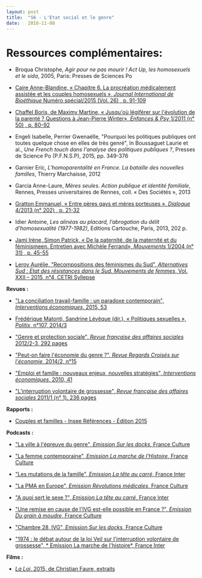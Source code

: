 ```yaml
---
layout: post
title:  "S6 - L'Etat social et le genre"
date:   2016-11-08
---
```

# Ressources complémentaires:

- Broqua Christophe, *Agir pour ne pas mourir ! Act Up, les homosexuels et le sida*, 2005, Paris: Presses de Sciences Po

- [Caire Anne-Blandine, « Chapitre 6. La procréation médicalement assistée et les couples homosexuels », *Journal International de Bioéthique* Numéro spécial/2015 (Vol. 26) , p. 91-109](https://www.cairn.info/revue-journal-international-de-bioethique-2015-Num%C3%A9ro%20sp%C3%A9cial-page-91.htm)

- [Chaffel Boris, de Maximy Martine, « Jusqu'où légiférer sur l'évolution de la parenté ? Questions à Jean-Pierre Winter», *Enfances & Psy* 1/2011 (n° 50) , p. 80-92](http://www.cairn.info/revue-enfances-et-psy-2011-1-page-80.htm)

- Engeli Isabelle, Perrier Gwenaëlle, "Pourquoi les politiques publiques ont toutes quelque chose en elles de très genré", In Boussaguet Laurie et al., *Une French touch dans l'analyse des politiques publiques ?*, Presses de Science Po (P.F.N.S.P), 2015, pp. 349-376

- Garnier Eric, *L'homoparentalité en France. La bataille des nouvelles familles*, Thierry Marchaisse, 2012

- Garcia Anne-Laure, *Mères seules. Action publique et identité familiale*, Rennes, Presses universitaires de Rennes, coll. « Des Sociétés », 2013

- [Gratton Emmanuel, « Entre pères gays et mères porteuses », *Dialogue* 4/2013 (n° 202) , p. 21-32](http://www.cairn.info/revue-dialogue-2013-4-page-21.htm)

- Idier Antoine, *Les alinéas au placard, l’abrogation du délit d’homosexualité (1977-1982)*, Editions Cartouche, Paris, 2013, 202 p.

- [Jami Irène, Simon Patrick, « De la paternité, de la maternité et du féminismeen. Entretien avec Michèle Ferrand», *Mouvements* 1/2004 (n° 31) , p. 45-55](http://www.cairn.info/revue-mouvements-2004-1-page-45.htm)

- [Leroy Aurélie, "Recompositions des féminismes du Sud", *Alternatives Sud : Etat des résistances dans le Sud. Mouvements de femmes*, Vol. XXII – 2015, n°4, CETRI Syllepse](http://www.cetri.be/Recomposition-des-feminismes-du?lang=fr)

**Revues :**

- ["La conciliation travail-famille : un paradoxe contemporain", *Interventions économiques*, 2015, 53](https://interventionseconomiques.revues.org/2517)

- [ Frédérique Matonti, Sandrine Lévêque (dir.), « Politiques sexuelles », *Politix*, n°107, 2014/3](http://www.cairn.info/revue-politix-2014-3.htm)

- ["Genre et protection sociale", *Revue française des affaires sociales* 2012/2-3, 292 pages](https://www.cairn.info/revue-francaise-des-affaires-sociales-2012-2.htm)

- ["Peut-on faire l'économie du genre ?", *Revue Regards Croisés sur l'économie*, 2014/2, n°15](http://www.cairn.info/revue-regards-croises-sur-l-economie-2014-2.htm)

- ["Emploi et famille : nouveaux enjeux, nouvelles stratégies", *Interventions économiques*, 2010, 41](https://interventionseconomiques.revues.org/395)

- ["L’interruption volontaire de grossesse", *Revue française des affaires sociales* 2011/1 (n° 1). 236 pages](https://www.cairn.info/revue-francaise-des-affaires-sociales-2011-1.htm)

**Rapports :**

- [Couples et familles - Insee Références - Édition 2015](http://www.insee.fr/fr/publications-et-services/sommaire.asp?ref_id=COUFAM15)

**Podcasts :**

- ["La ville à l'épreuve du genre", *Emission Sur les docks*, France Culture](https://www.franceculture.fr/emissions/sur-les-docks/la-ville-lepreuve-du-genre)

- ["La femme contemporaine", *Emission La marche de l'Histoire*, France Culture](http://www.franceinter.fr/emission-la-marche-de-l-histoire-la-femme-contemporaine-0)

- ["Les mutations de la famille", *Emission La tête au carré*, France Inter](http://www.franceinter.fr/emission-la-tete-au-carre-les-mutations-de-la-famille)

- ["La PMA en Europe", *Emission Révolutions médicales*, France Culture](http://www.franceculture.fr/emissions/revolutions-medicales/la-procreation-medicalement-assistee-pma-en-europe)

- ["A quoi sert le sexe ?", *Emission La tête au carré*, France Inter](http://www.franceinter.fr/emission-la-tete-au-carre-a-quoi-sert-le-sexe)

- ["Une remise en cause de l'IVG est-elle possible en France ?", *Emission Du grain à moudre*, France Culture](http://www.franceculture.fr/emissions/du-grain-moudre/une-remise-en-cause-de-livg-est-elle-possible-en-france)

- ["Chambre 28, IVG", *Emission Sur les docks*, France Culture](http://www.franceculture.fr/emissions/sur-les-docks-14-15/champ-libre-33-chambre-28-interruption-volontaire-de-grossesse)

- ["1974 : le débat autour de la loi Veil sur l'interruption volontaire de grossesse", * Emission La marche de l'histoire*, France Inter](https://www.franceinter.fr/emissions/la-marche-de-l-histoire/la-marche-de-l-histoire-14-mai-2014)

**Films :**

- [*La Loi*, 2015, de Christian Faure, extraits](http://www.france2.fr/emissions/la-loi/videos)
